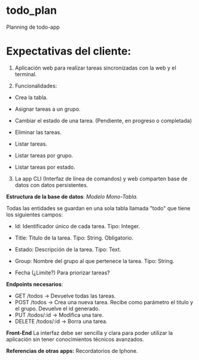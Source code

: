 # todo_plan
Planning de todo-app

# Expectativas del cliente:
1. Aplicación web  para realizar tareas sincronizadas con la web y el terminal.
   
2. Funcionalidades:
   
- Crea la tabla.

- Asignar tareas a un grupo.

- Cambiar el estado de una tarea.  (Pendiente, en progreso o completada)

- Eliminar las tareas.

- Listar tareas.

- Listar tareas por grupo.

- Listar tareas por estado.

3. La app CLI (Interfaz de línea de comandos) y web comparten base de datos con datos persistentes.

**Estructura de la base de datos**:
*Modelo Mono-Tabla.*

Todas las entidades se guardan en una sola tabla llamada "todo" que tiene los siguientes campos:
- Id: Identificador único de cada tarea. Tipo: Integer.
- Title: Titulo de la tarea. Tipo: String. Obligatorio.
- Estado: Descripción de la tarea. Tipo: Text.
- Group: Nombre del grupo al que pertenece la tarea. Tipo: String.


- Fecha (¿Limite?) Para priorizar tareas?


**Endpoints necesarios**:
- GET /todos -> Devuelve todas las tareas.
- POST /todos -> Crea una nueva tarea. Recibe como parámetro el titulo y el grupo. Devuelve el id generado.
- PUT /todos/:id -> Modifica una tare.
- DELETE /todos/:id -> Borra una tarea.

**Front-End**
La interfaz debe ser sencilla y clara para poder utilizar la aplicación sin tener conocimientos técnicos avanzados.

**Referencias de otras apps:**
Recordatorios de Iphone.



















